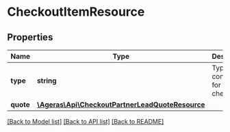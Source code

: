 # CheckoutItemResource

## Properties
Name | Type | Description | Notes
------------ | ------------- | ------------- | -------------
**type** | **string** | Type of consumer for the checkout | [optional] [default to 'unknown']
**quote** | [**\Ageras\Api\CheckoutPartnerLeadQuoteResource**](CheckoutPartnerLeadQuoteResource.md) |  | [optional] 

[[Back to Model list]](../README.md#documentation-for-models) [[Back to API list]](../README.md#documentation-for-api-endpoints) [[Back to README]](../README.md)



